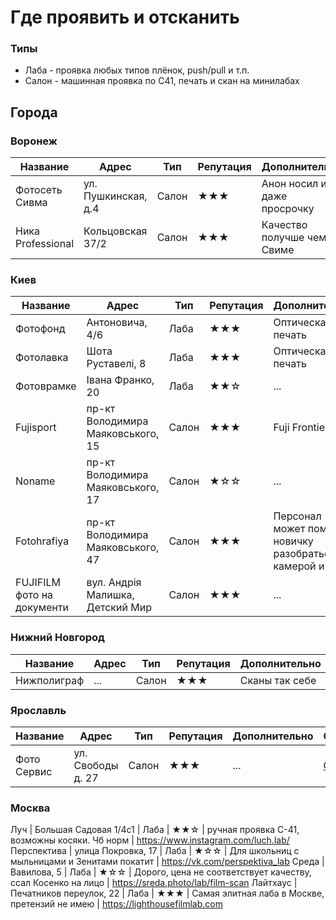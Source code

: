 # Где проявить и отсканить

### Типы
* Лаба - проявка любых типов плёнок, push/pull и т.п.
* Салон - машинная проявка по С41, печать и скан на минилабах

## Города

### Воронеж

Название | Адрес | Тип | Репутация | Дополнительно | Ссылка
-------- | ----- | --- | --------- | ------------- | ------
Фотосеть Сивма | ул. Пушкинская, д.4 | Салон | ★★★ | Анон носил им даже просрочку | [Ссылка](https://foto-sivma.ru/contacts.html)
Ника Professional | Кольцовская 37/2 | Салон | ★★★ | Качество получше чем в Свиме | [Ссылка](http://idealphoto.ru/)

### Киев

Название | Адрес | Тип | Репутация | Дополнительно | Ссылка
-------- | ----- | --- | --------- | ------------- | ------
Фотофонд | Антоновича, 4/6 | Лаба | ★★★ | Оптическая печать | ...
Фотолавка | Шота Руставелі, 8 | Лаба | ★★★ | Оптическая печать | ...
Фотоврамке | Івана Франко, 20 | Лаба | ★★☆ | ... | ...
Fujisport | пр-кт Володимира Маяковського, 15 | Салон | ★★★ | Fuji Frontier | ...
Noname | пр-кт Володимира Маяковського, 17 | Салон | ★☆☆ | ... | ...
Fotohrafiya | пр-кт Володимира Маяковського, 47 | Салон | ★★★ | Персонал может помочь новичку разобраться с камерой и т.п. | ...
FUJIFILM фото на документи | вул. Андрія Малишка, Детский Мир | Салон | ★★★ | ... | ...

### Нижний Новгород

Название | Адрес | Тип | Репутация | Дополнительно | Ссылка
-------- | ----- | --- | --------- | ------------- | ------
Нижполиграф | ... | Салон | ★★★ | Сканы так себе | ...

### Ярославль

Название | Адрес | Тип | Репутация | Дополнительно | Ссылка
-------- | ----- | --- | --------- | ------------- | ------
Фото Сервис | ул. Свободы д. 27 | Салон | ★★★ | ... | [Ссылка](https://foto-service.ru/)

### Москва
Луч | Большая Садовая 1/4с1 | Лаба | ★★☆ | ручная проявка С-41, возможны косяки. Чб норм | https://www.instagram.com/luch.lab/
Перспектива | улица Покровка, 17 | Лаба | ★☆☆ | Для школьниц с мыльницами и Зенитами покатит | https://vk.com/perspektiva_lab
Среда | Вавилова, 5 | Лаба | ★☆☆ | Дорого, цена не соответствует качеству, ссал Косенко на лицо | https://sreda.photo/lab/film-scan
Лайтхаус | Печатников переулок, 22 | Лаба | ★★★ | Самая элитная лаба в Москве, претензий не имею | https://lighthousefilmlab.com
